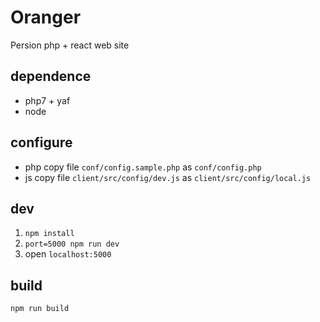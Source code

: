 # Oranger
Persion php + react web site

## dependence
- php7 + yaf
- node

## configure
- php copy file `conf/config.sample.php` as `conf/config.php`
- js copy file `client/src/config/dev.js` as `client/src/config/local.js`

## dev
1. `npm install`
2. `port=5000 npm run dev`
3. open `localhost:5000`

## build
`npm run build`
